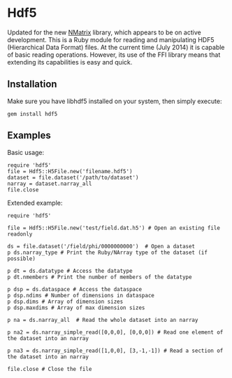 
Hdf5
====

Updated for the new [NMatrix](http://sciruby.com/nmatrix/docs/NMatrix.html)
library, which appears to be on active development.
This is a Ruby module for reading and manipulating HDF5 (Hierarchical Data Format) 
files. At the current time (July 2014) it is capable of basic reading operations.
However, its use of the FFI library means that extending its capabilities is easy
and quick. 

Installation
------------

Make sure you have libhdf5 installed on your system, then simply execute:

    gem install hdf5

Examples
--------

Basic usage: 

    require 'hdf5'
    file = Hdf5::H5File.new('filename.hdf5')
    dataset = file.dataset('/path/to/dataset')
    narray = dataset.narray_all
    file.close

Extended example:


    require 'hdf5'

    file = Hdf5::H5File.new('test/field.dat.h5') # Open an existing file readonly

    ds = file.dataset('/field/phi/0000000000')  # Open a dataset
    p ds.narray_type # Print the Ruby/NArray type of the dataset (if possible)

    p dt = ds.datatype # Access the datatype
    p dt.nmembers # Print the number of members of the datatype

    p dsp = ds.dataspace # Access the dataspace
    p dsp.ndims # Number of dimensions in dataspace
    p dsp.dims # Array of dimension sizes
    p dsp.maxdims # Array of max dimension sizes

    p na = ds.narray_all  # Read the whole dataset into an narray

    p na2 = ds.narray_simple_read([0,0,0], [0,0,0]) # Read one element of the dataset into an narray

    p na3 = ds.narray_simple_read([1,0,0], [3,-1,-1]) # Read a section of the dataset into an narray

    file.close # Close the file
